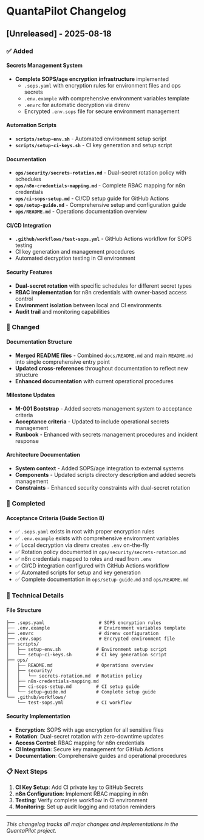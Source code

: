 # QuantaPilot Changelog

## [Unreleased] - 2025-08-18

### ✅ Added

#### Secrets Management System

- **Complete SOPS/age encryption infrastructure** implemented
  - `.sops.yaml` with encryption rules for environment files and ops secrets
  - `.env.example` with comprehensive environment variables template
  - `.envrc` for automatic decryption via direnv
  - Encrypted `.env.sops` file for secure environment management

#### Automation Scripts

- **`scripts/setup-env.sh`** - Automated environment setup script
- **`scripts/setup-ci-keys.sh`** - CI key generation and setup script

#### Documentation

- **`ops/security/secrets-rotation.md`** - Dual-secret rotation policy with schedules
- **`ops/n8n-credentials-mapping.md`** - Complete RBAC mapping for n8n credentials
- **`ops/ci-sops-setup.md`** - CI/CD setup guide for GitHub Actions
- **`ops/setup-guide.md`** - Comprehensive setup and configuration guide
- **`ops/README.md`** - Operations documentation overview

#### CI/CD Integration

- **`.github/workflows/test-sops.yml`** - GitHub Actions workflow for SOPS testing
- CI key generation and management procedures
- Automated decryption testing in CI environment

#### Security Features

- **Dual-secret rotation** with specific schedules for different secret types
- **RBAC implementation** for n8n credentials with owner-based access control
- **Environment isolation** between local and CI environments
- **Audit trail** and monitoring capabilities

### 🔄 Changed

#### Documentation Structure

- **Merged README files** - Combined `docs/README.md` and main `README.md` into single comprehensive entry point
- **Updated cross-references** throughout documentation to reflect new structure
- **Enhanced documentation** with current operational procedures

#### Milestone Updates

- **M-001 Bootstrap** - Added secrets management system to acceptance criteria
- **Acceptance criteria** - Updated to include operational secrets management
- **Runbook** - Enhanced with secrets management procedures and incident response

#### Architecture Documentation

- **System context** - Added SOPS/age integration to external systems
- **Components** - Updated scripts directory description and added secrets management
- **Constraints** - Enhanced security constraints with dual-secret rotation

### 🎯 Completed

#### Acceptance Criteria (Guide Section 8)

- ✅ `.sops.yaml` exists in root with proper encryption rules
- ✅ `.env.example` exists with comprehensive environment variables
- ✅ Local decryption via direnv creates `.env` on-the-fly
- ✅ Rotation policy documented in `ops/security/secrets-rotation.md`
- ✅ n8n credentials mapped to roles and read from `.env`
- ✅ CI/CD integration configured with GitHub Actions workflow
- ✅ Automated scripts for setup and key generation
- ✅ Complete documentation in `ops/setup-guide.md` and `ops/README.md`

### 🔧 Technical Details

#### File Structure

```
├── .sops.yaml                    # SOPS encryption rules
├── .env.example                  # Environment variables template
├── .envrc                        # direnv configuration
├── .env.sops                     # Encrypted environment file
├── scripts/
│   ├── setup-env.sh             # Environment setup script
│   └── setup-ci-keys.sh         # CI key generation script
├── ops/
│   ├── README.md                # Operations overview
│   ├── security/
│   │   └── secrets-rotation.md  # Rotation policy
│   ├── n8n-credentials-mapping.md
│   ├── ci-sops-setup.md         # CI setup guide
│   └── setup-guide.md           # Complete setup guide
└── .github/workflows/
    └── test-sops.yml            # CI workflow
```

#### Security Implementation

- **Encryption**: SOPS with age encryption for all sensitive files
- **Rotation**: Dual-secret rotation with zero-downtime updates
- **Access Control**: RBAC mapping for n8n credentials
- **CI Integration**: Secure key management for GitHub Actions
- **Documentation**: Comprehensive guides and operational procedures

### 📋 Next Steps

1. **CI Key Setup**: Add CI private key to GitHub Secrets
2. **n8n Configuration**: Implement RBAC mapping in n8n
3. **Testing**: Verify complete workflow in CI environment
4. **Monitoring**: Set up audit logging and rotation reminders

---

_This changelog tracks all major changes and implementations in the QuantaPilot project._
